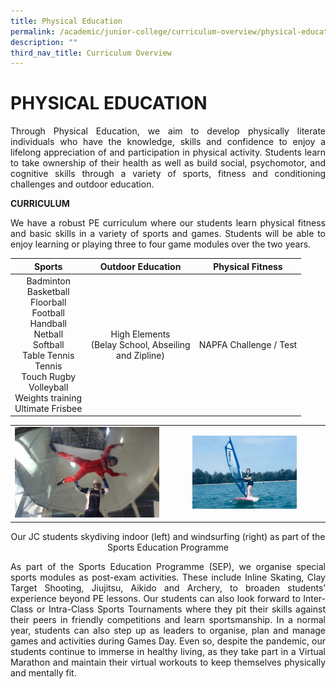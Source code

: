 ```yaml
---
title: Physical Education
permalink: /academic/junior-college/curriculum-overview/physical-education/
description: ""
third_nav_title: Curriculum Overview
---
```

# PHYSICAL EDUCATION

<p style="text-align: justify;">Through Physical Education, we aim to develop physically literate individuals who have the knowledge, skills and confidence to enjoy a lifelong appreciation of and participation in physical activity. Students learn to take ownership of their health as well as build social, psychomotor, and cognitive skills through a variety of sports, fitness and conditioning challenges and outdoor education.</p>

**CURRICULUM**

<p style="text-align: justify;">We have a robust PE curriculum where our students learn physical fitness and basic skills in a variety of sports and games. Students will be able to enjoy learning or playing three to four game modules over the two years.</p>

|       Sports               |         Outdoor Education       |    Physical Fitness    |
|:----------------:|:--------------:|:---------------:|
| Badminton<br>Basketball<br>Floorball<br>Football<br>Handball<br>Netball<br>Softball<br>Table Tennis<br>Tennis<br>Touch Rugby<br>Volleyball<br>Weights training<br>Ultimate Frisbee | High Elements<br>(Belay School, Abseiling<br>and Zipline)<br> | NAPFA Challenge / Test |


|   |   |
|:-:|:-:|
|  ![](/images/Academic/Curriculum%20Overview/Physical%20Education/JC%20SEP%20-%20iFLY.jpg) | <img src="/images/Academic/Curriculum%20Overview/Physical%20Education/JC%20SEP%20-%20Windsurfing.jpg" style="width:68%">  |

<center>Our JC students skydiving indoor (left) and windsurfing (right) as part of the Sports Education Programme</center>

<p style="text-align: justify;">As part of the Sports Education Programme (SEP), we organise special sports modules as post-exam activities. These include Inline Skating, Clay Target Shooting, Jiujitsu, Aikido and Archery, to broaden students’ experience beyond PE lessons. Our students can also look forward to Inter-Class or Intra-Class Sports Tournaments where they pit their skills against their peers in friendly competitions and learn sportsmanship. In a normal year, students can also step up as leaders to organise, plan and manage games and activities during Games Day. Even so, despite the pandemic, our students continue to immerse in healthy living, as they take part in a Virtual Marathon and maintain their virtual workouts to keep themselves physically and mentally fit.</p>
